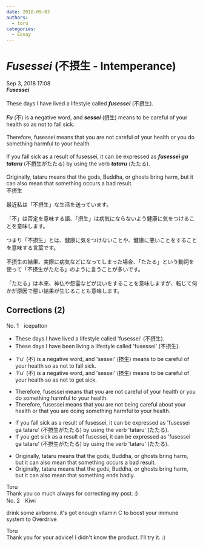 ```yaml
---
date: 2018-09-03
authors:
  - toru
categories:
  - Essay
---
```


<h1 id="subject_show"><strong><em>Fusessei</strong></em> (不摂生 - Intemperance)</h1>
<div class="date">Sep 3, 2018 17:08</div>
<div id="post"><div id="body_show_ori">
<strong><em>Fusessei</strong></em><br/><br/>These days I have lived a lifestyle called <strong><em>fusessei</em></strong> (不摂生).<br/><br/><strong><em>Fu</em></strong> (不) is a negative word, and <strong><em>sessei</em></strong> (摂生) means to be careful of your health so as not to fall sick.<br/><br/>Therefore, fusessei means that you are not careful of your health or you do something harmful to your health.<br/><br/>If you fall sick as a result of fusessei, it can be expressed as <strong><em>fusessei ga tataru</em></strong> (不摂生がたたる) by using the verb <strong><em>tataru</em></strong> (たたる).<br/><br/>Originally, tataru means that the gods, Buddha, or ghosts bring harm, but it can also mean that something occurs a bad result.
</div></div>

<!-- more -->

<div id="post_ja"><div id="body_show_mo">
不摂生<br/><br/>最近私は「不摂生」な生活を送っています。<br/><br/>「不」は否定を意味する語、「摂生」は病気にならないよう健康に気をつけることを意味します。<br/><br/>つまり「不摂生」とは、健康に気をつけないことや、健康に悪いことをすることを意味する言葉です。<br/><br/>不摂生の結果、実際に病気などになってしまった場合、「たたる」という動詞を使って「不摂生がたたる」のように言うことが多いです。<br/><br/>「たたる」は本来、神仏や怨霊などが災いをすることを意味しますが、転じて何かが原因で悪い結果が生じることも意味します。
</div></div>

## Corrections (2)
<div id="block"><div class="first_name"> No. 1　<span class="just_name">icepatton</span></div><div id="block2">
<ul class="correction_field">
<li class="incorrect">These days I have lived a lifestyle called 'fusessei' (不摂生).</li>
<li class="corrected correct">
These days I have <span class="f_blue">been living </span>a lifestyle called 'fusessei' (不摂生).
</li>
</ul>
<ul class="correction_field">
<li class="incorrect">'Fu' (不) is a negative word, and 'sessei' (摂生) means to be careful of your health so as not to fall sick.</li>
<li class="corrected correct">
'Fu' (不) is a negative word, and 'sessei' (摂生) means to be careful of your health so as not to <span class="f_blue">get </span>sick.
</li>
</ul>
<ul class="correction_field">
<li class="incorrect">Therefore, fusessei means that you are not careful of your health or you do something harmful to your health.</li>
<li class="corrected correct">
Therefore, fusessei means that you are not <span class="f_blue">being </span>careful <span class="f_blue">about </span>your health or <span class="f_blue">that </span>you <span class="f_blue">are </span>do<span class="f_blue">ing</span> something harmful to your health.
</li>
</ul>
<ul class="correction_field">
<li class="incorrect">If you fall sick as a result of fusessei, it can be expressed as 'fusessei ga tataru' (不摂生がたたる) by using the verb 'tataru' (たたる).</li>
<li class="corrected correct">
If you <span class="f_blue">get </span>sick as a result of fusessei, it can be expressed as 'fusessei ga tataru' (不摂生がたたる) by using the verb 'tataru' (たたる).
</li>
</ul>
<ul class="correction_field">
<li class="incorrect">Originally, tataru means that the gods, Buddha, or ghosts bring harm, but it can also mean that something occurs a bad result.</li>
<li class="corrected correct">
Originally, tataru means that the gods, Buddha, or ghosts bring harm, but it can also mean that something <span class="f_blue">ends badly</span>.
</li>
</ul>
</div><div class="name"><span class="just_name">Toru</span><br>
Thank you so much always for correcting my post. :)
</div>
</div>
<div id="block"><div class="first_name"> No. 2　<span class="just_name">Kiwi</span></div><div id="block2">
<p class="comment_small">
 drink some airborne.  it's got enough vitamin C to boost your immune system to Overdrive
</p>

</div><div class="name"><span class="just_name">Toru</span><br>
Thank you for your advice! I didn't know the product. I'll try it. :)
</div>
</div>

